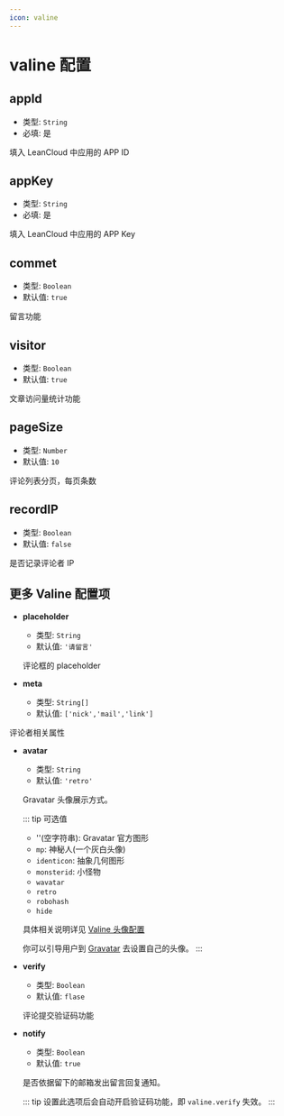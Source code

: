 ```yaml
---
icon: valine
---
```


# valine 配置

## appId

- 类型: `String`
- 必填: 是

填入 LeanCloud 中应用的 APP ID

## appKey

- 类型: `String`
- 必填: 是

填入 LeanCloud 中应用的 APP Key

## commet

- 类型: `Boolean`
- 默认值: `true`

留言功能

## visitor

- 类型: `Boolean`
- 默认值: `true`

文章访问量统计功能

## pageSize

- 类型: `Number`
- 默认值: `10`

评论列表分页，每页条数

## recordIP

- 类型: `Boolean`
- 默认值: `false`

是否记录评论者 IP

## 更多 Valine 配置项

- **placeholder**

  - 类型: `String`
  - 默认值: `'请留言'`

  评论框的 placeholder

- **meta**

  - 类型: `String[]`
  - 默认值: `['nick','mail','link']`

评论者相关属性

- **avatar**

  - 类型: `String`
  - 默认值: `'retro'`

  Gravatar 头像展示方式。

  ::: tip 可选值

  - ''(空字符串): Gravatar 官方图形
  - `mp`: 神秘人(一个灰白头像)
  - `identicon`: 抽象几何图形
  - `monsterid`: 小怪物
  - `wavatar`
  - `retro`
  - `robohash`
  - `hide`

  具体相关说明详见 [Valine 头像配置](https://valine.js.org/avatar.html)

  你可以引导用户到 [Gravatar](http://cn.gravatar.com/) 去设置自己的头像。
  :::

- **verify**

  - 类型: `Boolean`
  - 默认值: `flase`

  评论提交验证码功能

- **notify**

  - 类型: `Boolean`
  - 默认值: `true`

  是否依据留下的邮箱发出留言回复通知。

  ::: tip
  设置此选项后会自动开启验证码功能，即 `valine.verify` 失效。
  :::
